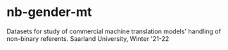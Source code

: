 # nb-gender-mt
Datasets for study of commercial machine translation models' handling of non-binary referents. Saarland University, Winter '21-22

